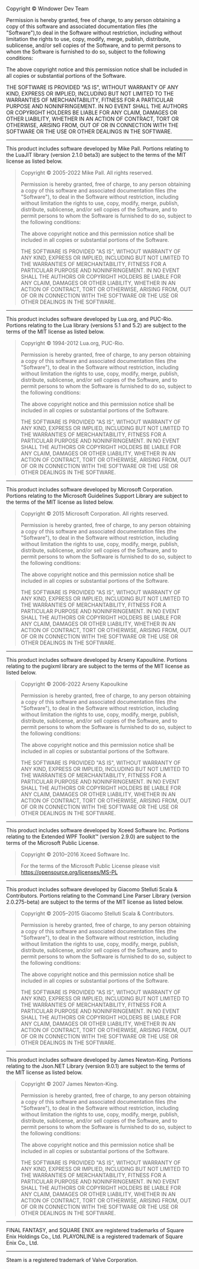 Copyright © Windower Dev Team

Permission is hereby granted, free of charge, to any person obtaining a copy of
this software and associated documentation files (the "Software"),to deal in
the Software without restriction, including without limitation the rights to
use, copy, modify, merge, publish, distribute, sublicense, and/or sell copies
of the Software, and to permit persons to whom the Software is furnished to do
so, subject to the following conditions:

The above copyright notice and this permission notice shall be included in all
copies or substantial portions of the Software.

THE SOFTWARE IS PROVIDED "AS IS", WITHOUT WARRANTY OF ANY KIND, EXPRESS OR
IMPLIED, INCLUDING BUT NOT LIMITED TO THE WARRANTIES OF MERCHANTABILITY,
FITNESS FOR A PARTICULAR PURPOSE AND NONINFRINGEMENT. IN NO EVENT SHALL THE
AUTHORS OR COPYRIGHT HOLDERS BE LIABLE FOR ANY CLAIM, DAMAGES OR OTHER
LIABILITY, WHETHER IN AN ACTION OF CONTRACT, TORT OR OTHERWISE, ARISING FROM,
OUT OF OR IN CONNECTION WITH THE SOFTWARE OR THE USE OR OTHER DEALINGS IN THE
SOFTWARE.

-------------------------------------------------------------------------------

This product includes software developed by Mike Pall. Portions relating to the
LuaJIT library (version 2.1.0 beta3) are subject to the terms of the MIT
license as listed below.

> Copyright © 2005-2022 Mike Pall. All rights reserved.
> 
> Permission is hereby granted, free of charge, to any person obtaining a copy 
> of this software and associated documentation files (the "Software"), to deal 
> in the Software without restriction, including without limitation the rights 
> to use, copy, modify, merge, publish, distribute, sublicense, and/or sell copies 
> of the Software, and to permit persons to whom the Software is furnished to do 
> so, subject to the following conditions: 
> 
> The above copyright notice and this permission notice shall be included in all 
> copies or substantial portions of the Software. 
> 
> THE SOFTWARE IS PROVIDED "AS IS", WITHOUT WARRANTY OF ANY KIND, EXPRESS OR 
> IMPLIED, INCLUDING BUT NOT LIMITED TO THE WARRANTIES OF MERCHANTABILITY, 
> FITNESS FOR A PARTICULAR PURPOSE AND NONINFRINGEMENT. IN NO EVENT SHALL THE 
> AUTHORS OR COPYRIGHT HOLDERS BE LIABLE FOR ANY CLAIM, DAMAGES OR OTHER 
> LIABILITY, WHETHER IN AN ACTION OF CONTRACT, TORT OR OTHERWISE, ARISING FROM, 
> OUT OF OR IN CONNECTION WITH THE SOFTWARE OR THE USE OR OTHER DEALINGS IN 
> THE SOFTWARE.

-------------------------------------------------------------------------------

This product includes software developed by Lua.org, and PUC-Rio. Portions
relating to the Lua library (versions 5.1 and 5.2) are subject to the terms of
the MIT license as listed below.

> Copyright © 1994-2012 Lua.org, PUC-Rio.
> 
> Permission is hereby granted, free of charge, to any person obtaining a copy 
> of this software and associated documentation files (the "Software"), to deal 
> in the Software without restriction, including without limitation the rights 
> to use, copy, modify, merge, publish, distribute, sublicense, and/or sell copies 
> of the Software, and to permit persons to whom the Software is furnished to do 
> so, subject to the following conditions: 
> 
> The above copyright notice and this permission notice shall be included in all 
> copies or substantial portions of the Software. 
> 
> THE SOFTWARE IS PROVIDED "AS IS", WITHOUT WARRANTY OF ANY KIND, EXPRESS OR 
> IMPLIED, INCLUDING BUT NOT LIMITED TO THE WARRANTIES OF MERCHANTABILITY, 
> FITNESS FOR A PARTICULAR PURPOSE AND NONINFRINGEMENT. IN NO EVENT SHALL THE 
> AUTHORS OR COPYRIGHT HOLDERS BE LIABLE FOR ANY CLAIM, DAMAGES OR OTHER 
> LIABILITY, WHETHER IN AN ACTION OF CONTRACT, TORT OR OTHERWISE, ARISING FROM, 
> OUT OF OR IN CONNECTION WITH THE SOFTWARE OR THE USE OR OTHER DEALINGS IN 
> THE SOFTWARE.

-------------------------------------------------------------------------------

This product includes software developed by Microsoft Corporation. Portions
relating to the Microsoft Guidelines Support Library are subject to the terms
of the MIT license as listed below.

> Copyright © 2015 Microsoft Corporation. All rights reserved. 
> 
> Permission is hereby granted, free of charge, to any person obtaining a copy 
> of this software and associated documentation files (the "Software"), to deal 
> in the Software without restriction, including without limitation the rights 
> to use, copy, modify, merge, publish, distribute, sublicense, and/or sell copies 
> of the Software, and to permit persons to whom the Software is furnished to do 
> so, subject to the following conditions: 
> 
> The above copyright notice and this permission notice shall be included in all 
> copies or substantial portions of the Software. 
> 
> THE SOFTWARE IS PROVIDED "AS IS", WITHOUT WARRANTY OF ANY KIND, EXPRESS OR 
> IMPLIED, INCLUDING BUT NOT LIMITED TO THE WARRANTIES OF MERCHANTABILITY, 
> FITNESS FOR A PARTICULAR PURPOSE AND NONINFRINGEMENT. IN NO EVENT SHALL THE 
> AUTHORS OR COPYRIGHT HOLDERS BE LIABLE FOR ANY CLAIM, DAMAGES OR OTHER 
> LIABILITY, WHETHER IN AN ACTION OF CONTRACT, TORT OR OTHERWISE, ARISING FROM, 
> OUT OF OR IN CONNECTION WITH THE SOFTWARE OR THE USE OR OTHER DEALINGS IN 
> THE SOFTWARE.

-------------------------------------------------------------------------------

This product includes software developed by Arseny Kapoulkine. Portions
relating to the pugixml library are subject to the terms of the MIT license as
listed below.

> Copyright © 2006-2022 Arseny Kapoulkine
> 
> Permission is hereby granted, free of charge, to any person obtaining a copy 
> of this software and associated documentation files (the "Software"), to deal 
> in the Software without restriction, including without limitation the rights 
> to use, copy, modify, merge, publish, distribute, sublicense, and/or sell copies 
> of the Software, and to permit persons to whom the Software is furnished to do 
> so, subject to the following conditions: 
> 
> The above copyright notice and this permission notice shall be included in all 
> copies or substantial portions of the Software. 
> 
> THE SOFTWARE IS PROVIDED "AS IS", WITHOUT WARRANTY OF ANY KIND, EXPRESS OR 
> IMPLIED, INCLUDING BUT NOT LIMITED TO THE WARRANTIES OF MERCHANTABILITY, 
> FITNESS FOR A PARTICULAR PURPOSE AND NONINFRINGEMENT. IN NO EVENT SHALL THE 
> AUTHORS OR COPYRIGHT HOLDERS BE LIABLE FOR ANY CLAIM, DAMAGES OR OTHER 
> LIABILITY, WHETHER IN AN ACTION OF CONTRACT, TORT OR OTHERWISE, ARISING FROM, 
> OUT OF OR IN CONNECTION WITH THE SOFTWARE OR THE USE OR OTHER DEALINGS IN 
> THE SOFTWARE.

-------------------------------------------------------------------------------

This product includes software developed by Xceed Software Inc. Portions
relating to the Extended WPF Toolkit™ (version 2.9.0) are subject to the terms
of the Microsoft Public License.

> Copyright © 2010–2016 Xceed Software Inc.
>
> For the terms of the Microsoft Public License please visit
> https://opensource.org/licenses/MS-PL

-------------------------------------------------------------------------------

This product includes software developed by Giacomo Stelluti Scala &
Contributors. Portions relating to the Command Line Parser Library (version
2.0.275-beta) are subject to the terms of the MIT license as listed below.

> Copyright © 2005–2015 Giacomo Stelluti Scala & Contributors.
> 
> Permission is hereby granted, free of charge, to any person obtaining a copy 
> of this software and associated documentation files (the "Software"), to deal 
> in the Software without restriction, including without limitation the rights 
> to use, copy, modify, merge, publish, distribute, sublicense, and/or sell copies 
> of the Software, and to permit persons to whom the Software is furnished to do 
> so, subject to the following conditions: 
> 
> The above copyright notice and this permission notice shall be included in all 
> copies or substantial portions of the Software. 
> 
> THE SOFTWARE IS PROVIDED "AS IS", WITHOUT WARRANTY OF ANY KIND, EXPRESS OR 
> IMPLIED, INCLUDING BUT NOT LIMITED TO THE WARRANTIES OF MERCHANTABILITY, 
> FITNESS FOR A PARTICULAR PURPOSE AND NONINFRINGEMENT. IN NO EVENT SHALL THE 
> AUTHORS OR COPYRIGHT HOLDERS BE LIABLE FOR ANY CLAIM, DAMAGES OR OTHER 
> LIABILITY, WHETHER IN AN ACTION OF CONTRACT, TORT OR OTHERWISE, ARISING FROM, 
> OUT OF OR IN CONNECTION WITH THE SOFTWARE OR THE USE OR OTHER DEALINGS IN 
> THE SOFTWARE.

-------------------------------------------------------------------------------

This product includes software developed by James Newton-King. Portions
relating to the Json.NET Library (version 9.0.1) are subject to the terms of
the MIT license as listed below.

> Copyright © 2007 James Newton-King.
> 
> Permission is hereby granted, free of charge, to any person obtaining a copy 
> of this software and associated documentation files (the "Software"), to deal 
> in the Software without restriction, including without limitation the rights 
> to use, copy, modify, merge, publish, distribute, sublicense, and/or sell copies 
> of the Software, and to permit persons to whom the Software is furnished to do 
> so, subject to the following conditions: 
> 
> The above copyright notice and this permission notice shall be included in all 
> copies or substantial portions of the Software. 
> 
> THE SOFTWARE IS PROVIDED "AS IS", WITHOUT WARRANTY OF ANY KIND, EXPRESS OR 
> IMPLIED, INCLUDING BUT NOT LIMITED TO THE WARRANTIES OF MERCHANTABILITY, 
> FITNESS FOR A PARTICULAR PURPOSE AND NONINFRINGEMENT. IN NO EVENT SHALL THE 
> AUTHORS OR COPYRIGHT HOLDERS BE LIABLE FOR ANY CLAIM, DAMAGES OR OTHER 
> LIABILITY, WHETHER IN AN ACTION OF CONTRACT, TORT OR OTHERWISE, ARISING FROM, 
> OUT OF OR IN CONNECTION WITH THE SOFTWARE OR THE USE OR OTHER DEALINGS IN 
> THE SOFTWARE.

-------------------------------------------------------------------------------

FINAL FANTASY, and SQUARE ENIX are registered trademarks of
Square Enix Holdings Co., Ltd. PLAYONLINE is a registered
trademark of Square Enix Co., Ltd.

-------------------------------------------------------------------------------

Steam is a registered trademark of Valve Corporation.
